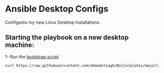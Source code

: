 # Ansible Desktop Configs
Configures my new Linux Desktop installations.

## Starting the playbook on a new desktop machine:

1- Run the [bootstrap script](https://github.com/ahmedelzagh/Boilerplates/blob/main/linux-scripts/bootstrap)
```bash
curl https://raw.githubusercontent.com/ahmedelzagh/Boilerplates/main/linux-scripts/bootstrap | sudo bash
```